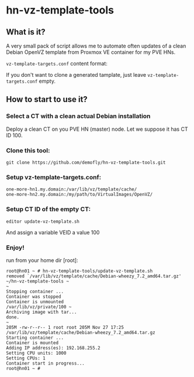 hn-vz-template-tools
====================

## What is it?

A very small pack of script allows me to automate often updates of a clean Debian OpenVZ template from Proxmox VE container for my PVE HNs.

`vz-template-targets.conf` content format:

If you don't want to clone a generated tamplate, just leave `vz-template-targets.conf` empty.

## How to start to use it?
### Select a CT with a clean actual Debian installation
Deploy a clean CT on you PVE HN (master) node. Let we suppose it has CT ID 100.

### Clone this tool:
```
git clone https://github.com/demofly/hn-vz-template-tools.git
```

### Setup vz-template-targets.conf:
```
one-more-hn1.my.domain:/var/lib/vz/template/cache/
one-more-hn2.my.domain:/my/path/to/VirtualImages/OpenVZ/
```

### Setup CT ID of the empty CT:
```
editor update-vz-template.sh
```
And assign a variable VEID a value 100

### Enjoy!

run from your home dir [root]:
```
root@hn01 ~ # hn-vz-template-tools/update-vz-template.sh
removed `/var/lib/vz/template/cache/Debian-wheezy_7.2_amd64.tar.gz'
~/hn-vz-template-tools ~
~
Stopping container ...
Container was stopped
Container is unmounted
/var/lib/vz/private/100 ~
Archiving image with tar...
done.
~
205M -rw-r--r-- 1 root root 205M Nov 27 17:25 /var/lib/vz/template/cache/Debian-wheezy_7.2_amd64.tar.gz
Starting container ...
Container is mounted
Adding IP address(es): 192.168.255.2
Setting CPU units: 1000
Setting CPUs: 1
Container start in progress...
root@hn01 ~ #
```